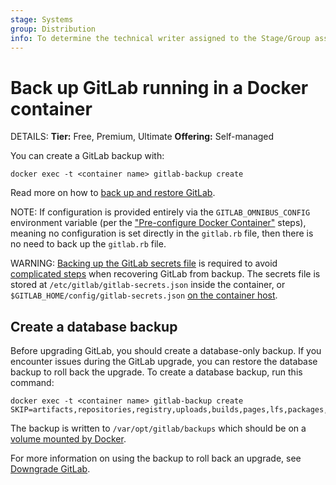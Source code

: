 ```yaml
---
stage: Systems
group: Distribution
info: To determine the technical writer assigned to the Stage/Group associated with this page, see https://handbook.gitlab.com/handbook/product/ux/technical-writing/#assignments
---
```


# Back up GitLab running in a Docker container

DETAILS:
**Tier:** Free, Premium, Ultimate
**Offering:** Self-managed

You can create a GitLab backup with:

```shell
docker exec -t <container name> gitlab-backup create
```

Read more on how to [back up and restore GitLab](../../administration/backup_restore/index.md).

NOTE:
If configuration is provided entirely via the `GITLAB_OMNIBUS_CONFIG` environment variable
(per the ["Pre-configure Docker Container"](configuration.md#pre-configure-docker-container) steps),
meaning no configuration is set directly in the `gitlab.rb` file, then there is no need
to back up the `gitlab.rb` file.

WARNING:
[Backing up the GitLab secrets file](../../administration/backup_restore/backup_gitlab.md#storing-configuration-files) is required
to avoid [complicated steps](../../administration/backup_restore/troubleshooting_backup_gitlab.md#when-the-secrets-file-is-lost) when recovering
GitLab from backup. The secrets file is stored at `/etc/gitlab/gitlab-secrets.json` inside the container, or
`$GITLAB_HOME/config/gitlab-secrets.json` [on the container host](installation.md#set-up-the-volumes-location).

## Create a database backup

Before upgrading GitLab, you should create a database-only backup. If you encounter issues during the GitLab upgrade, you can restore the database backup to roll back the upgrade. To create a database backup, run this command:

```shell
docker exec -t <container name> gitlab-backup create SKIP=artifacts,repositories,registry,uploads,builds,pages,lfs,packages,terraform_state
```

The backup is written to `/var/opt/gitlab/backups` which should be on a
[volume mounted by Docker](installation.md#set-up-the-volumes-location).

For more information on using the backup to roll back an upgrade, see [Downgrade GitLab](upgrade.md#downgrade-gitlab).

